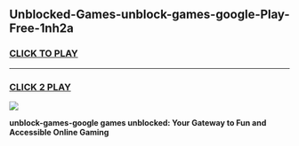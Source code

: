 
## Unblocked-Games-unblock-games-google-Play-Free-1nh2a
<h3>
<a href="https://premium76.site?title=unblock-games-google&ref=20A">CLICK TO PLAY</a></h3>
<hr>

<h3>
<a href="https://premium76.site?title=unblock-games-google&ref=20A">CLICK 2 PLAY</a>
  
</h3>

<a href="https://premium76.site?title=unblock-games-google&ref=20A"><img src="https://clearcache.store/games.png"></a>


**unblock-games-google games unblocked: Your Gateway to Fun and Accessible Online Gaming**
